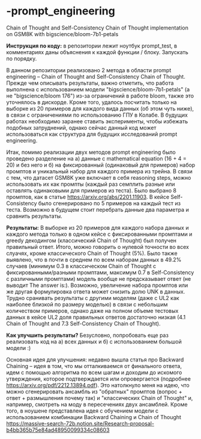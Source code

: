 # -prompt_engineering
Chain of Thought and Self-Consistency Chain of Thought implementation on GSM8K with bigscience/bloom-7b1-petals

**Инструкция по коду:** в репозитории лежит ноутбук prompt_test, в комментариях даны объяснения к каждой функции / блоку. Запускать по порядку. 

В данном репозитории реализовано 2 метода в области prompt engineering – Chain of Thought and Self-Consistency Chain of Thought. 
Прежде чем описывать результаты, важно отметить, что работа выполнена с использованием модели "bigscience/bloom-7b1-petals" (а не "bigscience/bloom 176") из-за ограничений в работе bloom, также это уточнялось в дискорде. Кроме того, удалось посчитать только на выборке из 20 примеров для каждого вида данных (об этом чуть ниже), в связи с ограничениями по использованию ГПУ в Колабе. В будущих работах необходимо заранее ставить эксперименты, чтобы избежать подобных затруднений, однако сейчас данный код может использоваться как структура для будущих исследований prompt engineering. 

Итак, помимо реализации двух методов prompt engineering было проведено разделение на а) данные с mathematical equation (16 + 4 = 20) и без него  и б) на фиксированный (одинаковый для примеров) набор промптов и уникальный набор для каждого примера из трейна. В связи с тем, что датасет GSM8K уже включает в себя reasoning steps, можно использовать их как промпты (каждый раз семплить разные или оставлять одинаковыми для примеров из теста). Было выбрано 8 промптов, как в статье https://arxiv.org/abs/2201.11903. В кейсе Self-Consistency было сгенерировано по 5 примеров на каждый тест из теста. Возможно в будущем стоит перебрать данные два параметра и сравнить результаты.   

**Результаты:** 
В выборке из 20 примеров для каждого набора данных и каждого метода только в одном кейсе с фиксированными промптами и greedy декодингом (классический Chain of Thought) был получен правильный ответ. Итого, можно говорить о нулевой точности во всех слуачях, кроме классического Chain of Thought (5%). Было также выявлено, что в почти в среднем по всем наборам данных в 49.2% случаев (минимум 0.3 в классическом Chain of Thought с фиксированными/разными промптами, максимум 0.7 в Self-Consistency с различными промптами) модель вообще не предсказывает ответ (не выводит The answer is:). Возможно, увеличение набора промптов или же другая формулировка ответа может снизить долю UNK в данных. Трудно сранивать результаты с другими моделям (даже с UL2 как наиболее близкой по размеру моделью) в связи с небольшим количеством примеров, однако даже на полном объеме тестовых данных в кейсе UL2 доля правильных ответов достаточно низкая (4.1 Chain of Thought and 7.3 Self-Consistency Chain of Thought). 

**Как улучшить результаты?** 
Безусловно, попробовать еще раз реализовать код на а) всех данных и б) с использованием большой модели :) 

Основная идея для улучшения: недавно вышла статья про Backward Chaining – идея в том, что мы отталкиваемся от финального ответа, идем с помощью алгоритма по всем шагам и доходим до искомого утверждения, которое подтверждается или опровергается (подробнее https://arxiv.org/pdf/2212.13894.pdf). Это натолкнуло меня на идею, что можно сгенерировать ансамбль из "обратных" промптов (вопрос + ответ + размышления почему так) и "классических Chain of Thought" и, например, смотреть на моду в пересечениях двух ансамблей. Кроме того, в ноушене представлена идея с обучением модели с использованием комбинации Backward Chaining и Chain of Thought https://massive-search-72b.notion.site/Research-proposal-b4bb365b75e84ad48950099334c08603

